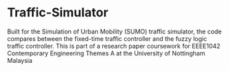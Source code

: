 # Traffic-Simulator
Built for the Simulation of Urban Mobility (SUMO) traffic simulator, the code compares between the fixed-time traffic controller and the fuzzy logic traffic controller. This is part of a research paper coursework for EEEE1042 Contemporary Engineering Themes A at the University of Nottingham Malaysia
